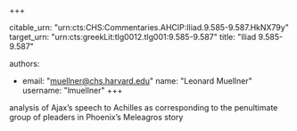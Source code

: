 +++


citable_urn: "urn:cts:CHS:Commentaries.AHCIP:Iliad.9.585-9.587.HkNX79y"
target_urn: "urn:cts:greekLit:tlg0012.tlg001:9.585-9.587"
title: "Iliad 9.585-9.587"

authors:
- email: "muellner@chs.harvard.edu"
  name: "Leonard Muellner"
  username: "lmuellner"
+++

<p>analysis of Ajax’s speech to Achilles as corresponding to the penultimate group of pleaders in Phoenix’s Meleagros story</p>